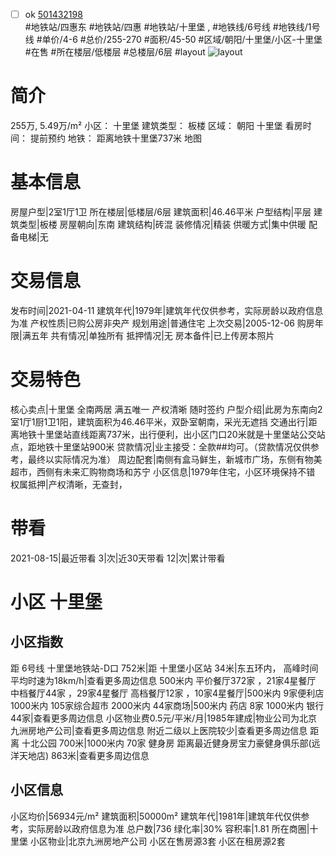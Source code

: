 - [ ] ok [501432198](https://bj.5i5j.com/ershoufang/501432198.html)  
 #地铁站/四惠东 #地铁站/四惠 #地铁站/十里堡 ,  #地铁线/6号线 #地铁线/1号线
#单价/4-6 #总价/255-270 #面积/45-50   #区域/朝阳/十里堡/小区-十里堡 #在售 #所在楼层/低楼层 #总楼层/6层 #layout 
![layout](http://image2a.5i5j.com/bdir/layout/84562.jpg_P5.jpg) 
# 简介 
 255万,  5.49万/m² 
小区： 十里堡
建筑类型： 板楼
区域： 朝阳 十里堡
看房时间： 提前预约
地铁： 距离地铁十里堡737米 地图
# 基本信息 
 房屋户型|2室1厅1卫
所在楼层|低楼层/6层
建筑面积|46.46平米
户型结构|平层
建筑类型|板楼
房屋朝向|东南
建筑结构|砖混
装修情况|精装
供暖方式|集中供暖
配备电梯|无
# 交易信息 
 发布时间|2021-04-11
建筑年代|1979年|建筑年代仅供参考，实际房龄以政府信息为准
产权性质|已购公房非央产
规划用途|普通住宅
上次交易|2005-12-06
购房年限|满五年
共有情况|单独所有
抵押情况|无
房本备件|已上传房本照片
# 交易特色 
 核心卖点|十里堡 全南两居 满五唯一 产权清晰 随时签约
户型介绍|此房为东南向2室1厅1厨1卫1阳，建筑面积为46.46平米，双卧室朝南，采光无遮挡
交通出行|距离地铁十里堡站直线距离737米，出行便利，出小区门口20米就是十里堡站公交站点，距地铁十里堡站900米
贷款情况|业主接受：全款##均可。（贷款情况仅供参考，最终以实际情况为准）
周边配套|南侧有盒马鲜生，新城市广场，东侧有物美超市，西侧有未来汇购物商场和苏宁
小区信息|1979年住宅，小区环境保持不错
权属抵押|产权清晰，无查封，
# 带看 
 2021-08-15|最近带看	 3|次|近30天带看	 12|次|累计带看
# 小区 十里堡
## 小区指数 
 距 6号线 十里堡地铁站-D口 752米|距 十里堡小区站 34米|东五环内， 高峰时间平均时速为18km/h|查看更多周边信息
500米内 平价餐厅372家 ，21家4星餐厅
中档餐厅44家 ，29家4星餐厅
高档餐厅12家 ，10家4星餐厅|500米内 9家便利店
1000米内 105家综合超市
2000米内 44家商场|500米内 药店 8家
1000米内 银行 44家|查看更多周边信息
小区物业费0.5元/平米/月|1985年建成|物业公司为北京九洲房地产公司|查看更多周边信息
附近二级以上医院较少|查看更多周边信息
距离 十北公园 700米|1000米内 70家 健身房
距离最近健身房宝力豪健身俱乐部(远洋天地店) 863米|查看更多周边信息
## 小区信息 
 小区均价|56934元/m²
建筑面积|50000m²
建筑年代|1981年|建筑年代仅供参考，实际房龄以政府信息为准
总户数|736
绿化率|30%
容积率|1.81
所在商圈|十里堡
小区物业|北京九洲房地产公司
小区在售房源3套
小区在租房源2套
